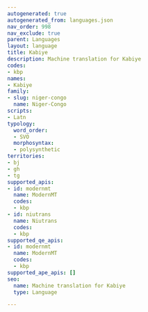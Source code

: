 ```yaml
---
autogenerated: true
autogenerated_from: languages.json
nav_order: 998
nav_exclude: true
parent: Languages
layout: language
title: Kabiye
description: Machine translation for Kabiye
codes:
- kbp
names:
- Kabiye
family:
- slug: niger-congo
  name: Niger-Congo
scripts:
- Latn
typology:
  word_order:
  - SVO
  morphosyntax:
  - polysynthetic
territories:
- bj
- gh
- tg
supported_apis:
- id: modernmt
  name: ModernMT
  codes:
  - kbp
- id: niutrans
  name: Niutrans
  codes:
  - kbp
supported_qe_apis:
- id: modernmt
  name: ModernMT
  codes:
  - kbp
supported_ape_apis: []
seo:
  name: Machine translation for Kabiye
  type: Language

---
```


